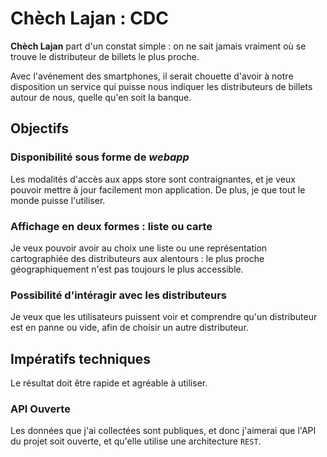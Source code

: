 # Chèch Lajan : CDC

**Chèch Lajan** part d'un constat simple : on ne sait jamais vraiment où se trouve le distributeur de billets le plus proche.

Avec l'avénement des smartphones, il serait chouette d'avoir à notre disposition un service qui puisse nous indiquer les distributeurs de billets autour de nous, quelle qu'en soit la banque.

## Objectifs

### Disponibilité sous forme de *webapp*

Les modalités d'accès aux apps store sont contraignantes, et je veux pouvoir mettre à jour facilement mon application. De plus, je que tout le monde puisse l'utiliser.

### Affichage en deux formes : liste ou carte

Je veux pouvoir avoir au choix une liste ou une représentation cartographiée des distributeurs aux alentours : le plus proche géographiquement n'est pas toujours le plus accessible.

### Possibilité d'intéragir avec les distributeurs

Je veux que les utilisateurs puissent voir et comprendre qu'un distributeur est en panne ou vide, afin de choisir un autre distributeur.

## Impératifs techniques

Le résultat doit être rapide et agréable à utiliser.

### API Ouverte

Les données que j'ai collectées sont publiques, et donc j'aimerai que l'API du projet soit ouverte, et qu'elle utilise une architecture `REST`.
